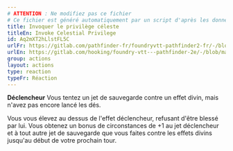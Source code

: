 ```yaml
---
# ATTENTION : Ne modifiez pas ce fichier
# Ce fichier est généré automatiquement par un script d'après les données du module Foundry VTT officiel et de sa traduction
title: Invoquer le privilège céleste
titleEn: Invoke Celestial Privilege
id: Aq2mXT2hLlstFL5C
urlFr: https://gitlab.com/pathfinder-fr/foundryvtt-pathfinder2-fr/-/blob/master/data/actions/Aq2mXT2hLlstFL5C.htm
urlEn: https://gitlab.com/hooking/foundry-vtt---pathfinder-2e/-/blob/master/packs/data/actions.db/invoke-celestial-privilege.json
group: actions
layout: actions
type: reaction
typeFr: Réaction
---
```

**Déclencheur** Vous tentez un jet de sauvegarde contre un effet divin, mais n'avez pas encore lancé les dés.

Vous vous élevez au dessus de l'effet déclencheur, refusant d'être blessé par lui. Vous obtenez un bonus de circonstances de +1 au jet déclencheur et à tout autre jet de sauvegarde que vous faites contre les effets divins jusqu'au début de votre prochain tour.
